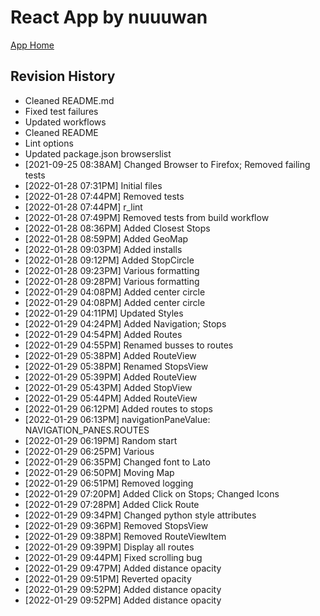 # React App by nuuuwan

[App Home](https://nuuuwan.github.io/bus_lk_app)

## Revision History
  * Cleaned README.md
  * Fixed test failures
  * Updated workflows
  * Cleaned README
  * Lint options
  * Updated package.json browserslist
  *  [2021-09-25 08:38AM] Changed Browser to Firefox; Removed failing tests
  *  [2022-01-28 07:31PM] Initial files
  *  [2022-01-28 07:44PM] Removed tests
  *  [2022-01-28 07:44PM] r_lint
  *  [2022-01-28 07:49PM] Removed tests from build workflow
  *  [2022-01-28 08:36PM] Added Closest Stops
  *  [2022-01-28 08:59PM] Added GeoMap
  *  [2022-01-28 09:03PM] Added installs
  *  [2022-01-28 09:12PM] Added StopCircle
  *  [2022-01-28 09:23PM] Various formatting
  *  [2022-01-28 09:28PM] Various formatting
  *  [2022-01-29 04:08PM] Added center circle
  *  [2022-01-29 04:08PM] Added center circle
  *  [2022-01-29 04:11PM] Updated Styles
  *  [2022-01-29 04:24PM] Added Navigation; Stops
  *  [2022-01-29 04:54PM] Added Routes
  *  [2022-01-29 04:55PM] Renamed busses to routes
  *  [2022-01-29 05:38PM] Added RouteView
  *  [2022-01-29 05:38PM] Renamed StopsView
  *  [2022-01-29 05:39PM] Added RouteView
  *  [2022-01-29 05:43PM] Added StopView
  *  [2022-01-29 05:44PM] Added RouteView
  *  [2022-01-29 06:12PM] Added routes to stops
  *  [2022-01-29 06:13PM] navigationPaneValue: NAVIGATION_PANES.ROUTES
  *  [2022-01-29 06:19PM] Random start
  *  [2022-01-29 06:25PM] Various
  *  [2022-01-29 06:35PM] Changed font to Lato
  *  [2022-01-29 06:50PM] Moving Map
  *  [2022-01-29 06:51PM] Removed logging
  *  [2022-01-29 07:20PM] Added Click on Stops; Changed Icons
  *  [2022-01-29 07:28PM] Added Click Route
  *  [2022-01-29 09:34PM] Changed python style attributes
  *  [2022-01-29 09:36PM] Removed StopsView
  *  [2022-01-29 09:38PM] Removed RouteViewItem
  *  [2022-01-29 09:39PM] Display all routes
  *  [2022-01-29 09:44PM] Fixed scrolling bug
  *  [2022-01-29 09:47PM] Added distance opacity
  *  [2022-01-29 09:51PM] Reverted opacity
  *  [2022-01-29 09:52PM] Added distance opacity
  *  [2022-01-29 09:52PM] Added distance opacity
